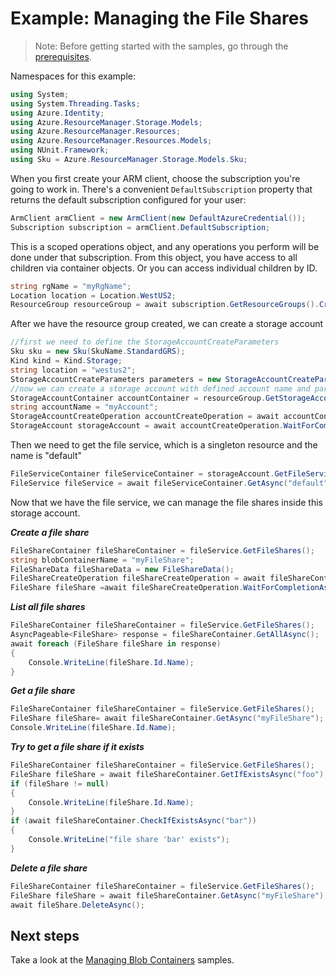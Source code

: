 # Example: Managing the File Shares

>Note: Before getting started with the samples, go through the [prerequisites](https://github.com/Azure/azure-sdk-for-net/tree/main/sdk/resourcemanager/Azure.ResourceManager#prerequisites).

Namespaces for this example:

```C# Snippet:Managing_StorageAccounts_NameSpaces
using System;
using System.Threading.Tasks;
using Azure.Identity;
using Azure.ResourceManager.Storage.Models;
using Azure.ResourceManager.Resources;
using Azure.ResourceManager.Resources.Models;
using NUnit.Framework;
using Sku = Azure.ResourceManager.Storage.Models.Sku;
```

When you first create your ARM client, choose the subscription you're going to work in. There's a convenient `DefaultSubscription` property that returns the default subscription configured for your user:

```C# Snippet:Managing_StorageAccounts_DefaultSubscription
ArmClient armClient = new ArmClient(new DefaultAzureCredential());
Subscription subscription = armClient.DefaultSubscription;
```

This is a scoped operations object, and any operations you perform will be done under that subscription. From this object, you have access to all children via container objects. Or you can access individual children by ID.

```C# Snippet:Managing_StorageAccounts_GetResourceGroupContainer
string rgName = "myRgName";
Location location = Location.WestUS2;
ResourceGroup resourceGroup = await subscription.GetResourceGroups().CreateOrUpdateAsync(rgName, new ResourceGroupData(location));
```

After we have the resource group created, we can create a storage account

```C# Snippet:Managing_StorageAccounts_CreateStorageAccount
//first we need to define the StorageAccountCreateParameters
Sku sku = new Sku(SkuName.StandardGRS);
Kind kind = Kind.Storage;
string location = "westus2";
StorageAccountCreateParameters parameters = new StorageAccountCreateParameters(sku, kind, location);
//now we can create a storage account with defined account name and parameters
StorageAccountContainer accountContainer = resourceGroup.GetStorageAccounts();
string accountName = "myAccount";
StorageAccountCreateOperation accountCreateOperation = await accountContainer.CreateOrUpdateAsync(accountName, parameters);
StorageAccount storageAccount = await accountCreateOperation.WaitForCompletionAsync();
```


Then we need to get the file service, which is a singleton resource and the name is "default"

```C# Snippet:Managing_FileShares_GetFileService
FileServiceContainer fileServiceContainer = storageAccount.GetFileServices();
FileService fileService = await fileServiceContainer.GetAsync("default");
```


Now that we have the file service, we can manage the file shares inside this storage account.

***Create a file share***

```C# Snippet:Managing_FileShares_CreateFileShare
FileShareContainer fileShareContainer = fileService.GetFileShares();
string blobContainerName = "myFileShare";
FileShareData fileShareData = new FileShareData();
FileShareCreateOperation fileShareCreateOperation = await fileShareContainer.CreateOrUpdateAsync(blobContainerName, fileShareData);
FileShare fileShare =await fileShareCreateOperation.WaitForCompletionAsync();
```

***List all file shares***

```C# Snippet:Managing_FileShares_ListFileShares
FileShareContainer fileShareContainer = fileService.GetFileShares();
AsyncPageable<FileShare> response = fileShareContainer.GetAllAsync();
await foreach (FileShare fileShare in response)
{
    Console.WriteLine(fileShare.Id.Name);
}
```

***Get a file share***

```C# Snippet:Managing_FileShares_GetFileShare
FileShareContainer fileShareContainer = fileService.GetFileShares();
FileShare fileShare= await fileShareContainer.GetAsync("myFileShare");
Console.WriteLine(fileShare.Id.Name);
```

***Try to get a file share if it exists***

```C# Snippet:Managing_FileShares_GetFileShareIFExists
FileShareContainer fileShareContainer = fileService.GetFileShares();
FileShare fileShare = await fileShareContainer.GetIfExistsAsync("foo");
if (fileShare != null)
{
    Console.WriteLine(fileShare.Id.Name);
}
if (await fileShareContainer.CheckIfExistsAsync("bar"))
{
    Console.WriteLine("file share 'bar' exists");
}
```

***Delete a file share***

```C# Snippet:Managing_FileShares_DeleteFileShare
FileShareContainer fileShareContainer = fileService.GetFileShares();
FileShare fileShare = await fileShareContainer.GetAsync("myFileShare");
await fileShare.DeleteAsync();
```

## Next steps

Take a look at the [Managing Blob Containers](https://github.com/Azure/azure-sdk-for-net/blob/feature/mgmt-track2-storage/sdk/storage/Azure.ResourceManager.Storage/samples/Sample1_ManagingBlobContainers.md) samples.

